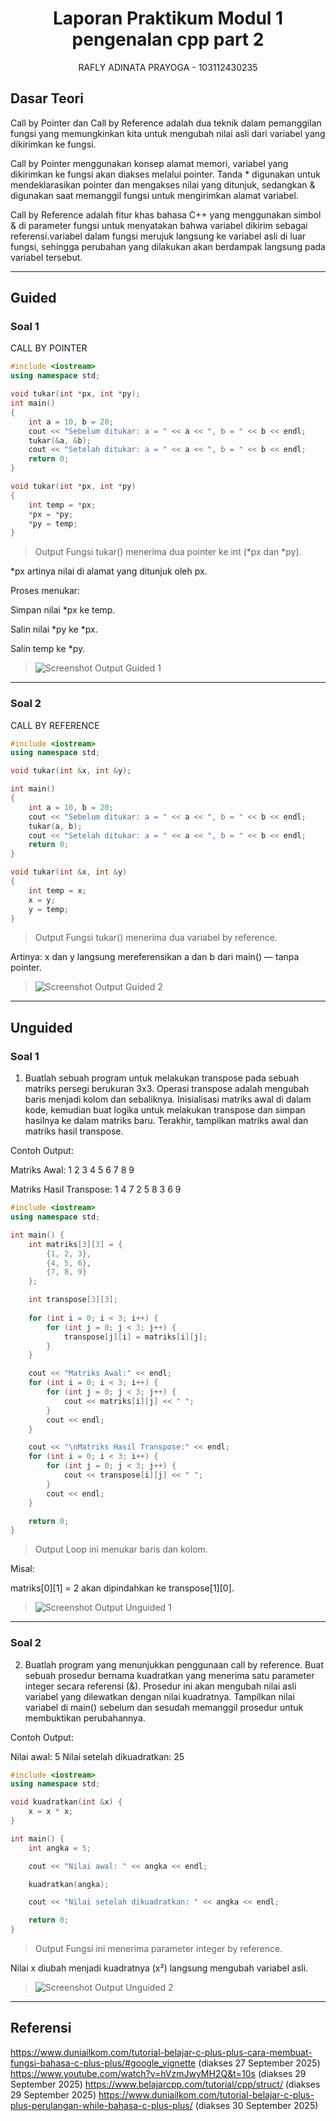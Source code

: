 <h1 align="center">Laporan Praktikum Modul 1 <br> pengenalan cpp part 2</h1>
<p align="center">RAFLY ADINATA PRAYOGA - 103112430235</p>

## Dasar Teori
Call by Pointer dan Call by Reference adalah dua teknik dalam pemanggilan fungsi yang memungkinkan kita untuk mengubah nilai asli dari variabel yang dikirimkan ke fungsi. 

Call by Pointer menggunakan konsep alamat memori, variabel yang dikirimkan ke fungsi akan diakses melalui pointer. Tanda * digunakan untuk mendeklarasikan pointer dan mengakses nilai yang ditunjuk, sedangkan & digunakan saat memanggil fungsi untuk mengirimkan alamat variabel.

Call by Reference adalah fitur khas bahasa C++ yang menggunakan simbol & di parameter fungsi untuk menyatakan bahwa variabel dikirim sebagai referensi.variabel dalam fungsi merujuk langsung ke variabel asli di luar fungsi, sehingga perubahan yang dilakukan akan berdampak langsung pada variabel tersebut.

---

## Guided

### Soal 1

CALL BY POINTER

```cpp
#include <iostream>
using namespace std;

void tukar(int *px, int *py);   
int main()
{
    int a = 10, b = 20;
    cout << "Sebelum ditukar: a = " << a << ", b = " << b << endl;
    tukar(&a, &b);
    cout << "Setelah ditukar: a = " << a << ", b = " << b << endl;
    return 0;
}

void tukar(int *px, int *py)
{
    int temp = *px;
    *px = *py;
    *py = temp;
}

```

> Output
> Fungsi tukar() menerima dua pointer ke int (*px dan *py).

*px artinya nilai di alamat yang ditunjuk oleh px.

Proses menukar:

Simpan nilai *px ke temp.

Salin nilai *py ke *px.

Salin temp ke *py.
> ![Screenshot Output Guided 1](output/guided1.png)



---

### Soal 2

CALL BY REFERENCE
```cpp
#include <iostream>
using namespace std;

void tukar(int &x, int &y);   

int main()
{
    int a = 10, b = 20;
    cout << "Sebelum ditukar: a = " << a << ", b = " << b << endl;
    tukar(a, b);
    cout << "Setelah ditukar: a = " << a << ", b = " << b << endl;
    return 0;
}

void tukar(int &x, int &y)
{
    int temp = x;
    x = y;
    y = temp;
}

```

> Output
> Fungsi tukar() menerima dua variabel by reference.

Artinya: x dan y langsung mereferensikan a dan b dari main() — tanpa pointer.
> ![Screenshot Output Guided 2](output/guided2.png)



---

## Unguided

### Soal 1

1. Buatlah sebuah program untuk melakukan transpose pada sebuah matriks persegi berukuran 3x3. Operasi transpose adalah mengubah baris menjadi kolom dan sebaliknya. Inisialisasi matriks awal di dalam kode, kemudian buat logika untuk melakukan transpose dan simpan hasilnya ke dalam matriks baru. Terakhir, tampilkan matriks awal dan matriks hasil transpose.

Contoh Output:

Matriks Awal:
1 2 3
4 5 6
7 8 9

Matriks Hasil Transpose:
1 4 7
2 5 8
3 6 9

```cpp
#include <iostream>
using namespace std;

int main() {
    int matriks[3][3] = {
        {1, 2, 3},
        {4, 5, 6},
        {7, 8, 9}
    };

    int transpose[3][3];
    
    for (int i = 0; i < 3; i++) {
        for (int j = 0; j < 3; j++) {
            transpose[j][i] = matriks[i][j];
        }
    }

    cout << "Matriks Awal:" << endl;
    for (int i = 0; i < 3; i++) {
        for (int j = 0; j < 3; j++) {
            cout << matriks[i][j] << " ";
        }
        cout << endl;
    }

    cout << "\nMatriks Hasil Transpose:" << endl;
    for (int i = 0; i < 3; i++) {
        for (int j = 0; j < 3; j++) {
            cout << transpose[i][j] << " ";
        }
        cout << endl;
    }

    return 0;
}


```

> Output
> Loop ini menukar baris dan kolom.

Misal:

matriks[0][1] = 2 akan dipindahkan ke transpose[1][0].
> ![Screenshot Output Unguided 1](output/unguided1.png)

---

### Soal 2

2. Buatlah program yang menunjukkan penggunaan call by reference. Buat sebuah prosedur bernama kuadratkan yang menerima satu parameter integer secara referensi (&). Prosedur ini akan mengubah nilai asli variabel yang dilewatkan dengan nilai kuadratnya. Tampilkan nilai variabel di main() sebelum dan sesudah memanggil prosedur untuk membuktikan perubahannya. 

Contoh Output:

Nilai awal: 5
Nilai setelah dikuadratkan: 25


```cpp
#include <iostream>
using namespace std;

void kuadratkan(int &x) {
    x = x * x;
}

int main() {
    int angka = 5;

    cout << "Nilai awal: " << angka << endl;

    kuadratkan(angka);

    cout << "Nilai setelah dikuadratkan: " << angka << endl;

    return 0;
}

```

> Output
> Fungsi ini menerima parameter integer by reference.

Nilai x diubah menjadi kuadratnya (x²) langsung mengubah variabel asli.
> ![Screenshot Output Unguided 2](output/unguided2.png)


---


## Referensi

https://www.duniailkom.com/tutorial-belajar-c-plus-plus-cara-membuat-fungsi-bahasa-c-plus-plus/#google_vignette (diakses 27 September 2025)
https://www.youtube.com/watch?v=hVzmJwyMH2Q&t=10s (diakses 29 September 2025)
https://www.belajarcpp.com/tutorial/cpp/struct/ (diakses 29 September 2025)
https://www.duniailkom.com/tutorial-belajar-c-plus-plus-perulangan-while-bahasa-c-plus-plus/ (diakses 30 September 2025)
